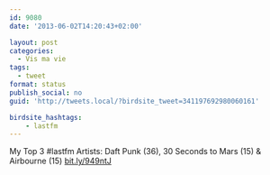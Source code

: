 ```yaml
---
id: 9080
date: '2013-06-02T14:20:43+02:00'

layout: post
categories:
  - Vis ma vie
tags:
  - tweet
format: status
publish_social: no
guid: 'http://tweets.local/?birdsite_tweet=341197692980060161'

birdsite_hashtags:
    - lastfm
---
```


My Top 3 #lastfm Artists: Daft Punk (36), 30 Seconds to Mars (15) &amp; Airbourne (15) [bit.ly/949ntJ](http://bit.ly/949ntJ)